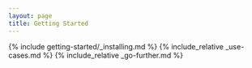 ```yaml
---
layout: page
title: Getting Started
---
```


{% include getting-started/_installing.md %}
{% include_relative _use-cases.md %}
{% include_relative _go-further.md %}
